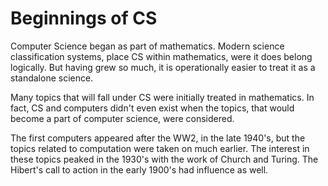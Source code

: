 # Beginnings of CS

Computer Science began as part of mathematics. Modern science classification systems, place CS within mathematics, were it does belong logically. But having grew so much, it is operationally easier to treat it as a standalone science.

Many topics that will fall under CS were initially treated in mathematics. In fact, CS and computers didn't even exist when the topics, that would become a part of computer science, were considered.

The first computers appeared after the WW2, in the late 1940's, but the topics related to computation were taken on much earlier. The interest in these topics peaked in the 1930's with the work of Church and Turing. The Hibert's call to action in the early 1900's had influence as well.
